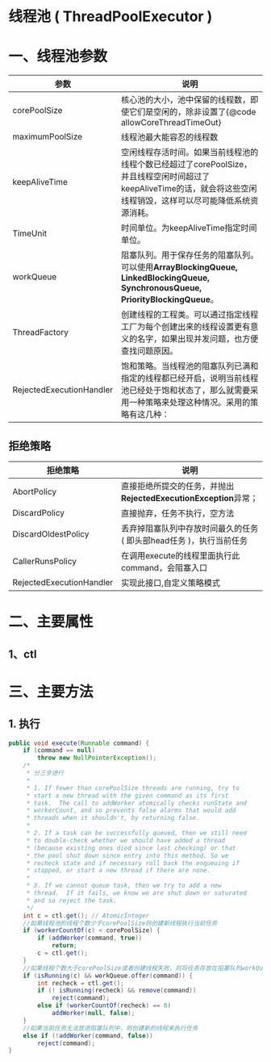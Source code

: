 # 线程池 ( **ThreadPoolExecutor** )

# 一、线程池参数

| 参数                     | 说明                                                         |
| ------------------------ | ------------------------------------------------------------ |
| corePoolSize             | 核心池的大小，池中保留的线程数，即使它们是空闲的，除非设置了{@code allowCoreThreadTimeOut} |
| maximumPoolSize          | 线程池最大能容忍的线程数                                     |
| keepAliveTime            | 空闲线程存活时间。如果当前线程池的线程个数已经超过了corePoolSize，并且线程空闲时间超过了keepAliveTime的话，就会将这些空闲线程销毁，这样可以尽可能降低系统资源消耗。 |
| TimeUnit                 | 时间单位。为keepAliveTime指定时间单位。                      |
| workQueue                | 阻塞队列。用于保存任务的阻塞队列。可以使用**ArrayBlockingQueue, LinkedBlockingQueue, SynchronousQueue, PriorityBlockingQueue**。 |
| ThreadFactory            | 创建线程的工程类。可以通过指定线程工厂为每个创建出来的线程设置更有意义的名字，如果出现并发问题，也方便查找问题原因。 |
| RejectedExecutionHandler | 饱和策略。当线程池的阻塞队列已满和指定的线程都已经开启，说明当前线程池已经处于饱和状态了，那么就需要采用一种策略来处理这种情况。采用的策略有这几种： |

## 拒绝策略

| 拒绝策略                 | 说明                                                         |
| ------------------------ | ------------------------------------------------------------ |
| AbortPolicy              | 直接拒绝所提交的任务，并抛出**RejectedExecutionException**异常； |
| DiscardPolicy            | 直接抛弃，任务不执行，空方法                                 |
| DiscardOldestPolicy      | 丢弃掉阻塞队列中存放时间最久的任务 ( 即头部head任务 )，执行当前任务 |
| CallerRunsPolicy         | 在调用execute的线程里面执行此command，会阻塞入口             |
| RejectedExecutionHandler | 实现此接口,自定义策略模式                                    |



# 二、主要属性

## 1、ctl



# 三、主要方法

## 1. 执行



```java
public void execute(Runnable command) {
    if (command == null)
        throw new NullPointerException();
    /*
     * 分三步进行
     *
     * 1. If fewer than corePoolSize threads are running, try to
     * start a new thread with the given command as its first
     * task.  The call to addWorker atomically checks runState and
     * workerCount, and so prevents false alarms that would add
     * threads when it shouldn't, by returning false.
     *
     * 2. If a task can be successfully queued, then we still need
     * to double-check whether we should have added a thread
     * (because existing ones died since last checking) or that
     * the pool shut down since entry into this method. So we
     * recheck state and if necessary roll back the enqueuing if
     * stopped, or start a new thread if there are none.
     *
     * 3. If we cannot queue task, then we try to add a new
     * thread.  If it fails, we know we are shut down or saturated
     * and so reject the task.
     */
    int c = ctl.get(); // AtomicInteger
    //如果线程池的线程个数少于corePoolSize则创建新线程执行当前任务
    if (workerCountOf(c) < corePoolSize) {
        if (addWorker(command, true))
            return;
        c = ctl.get();
    }
    //如果线程个数大于corePoolSize或者创建线程失败，则将任务存放在阻塞队列workQueue中
    if (isRunning(c) && workQueue.offer(command)) {
        int recheck = ctl.get();
        if (! isRunning(recheck) && remove(command))
            reject(command);
        else if (workerCountOf(recheck) == 0)
            addWorker(null, false);
    }
    //如果当前任务无法放进阻塞队列中，则创建新的线程来执行任务
    else if (!addWorker(command, false))
        reject(command);
}
```

